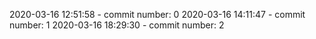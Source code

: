 2020-03-16 12:51:58 - commit number: 0
2020-03-16 14:11:47 - commit number: 1
2020-03-16 18:29:30 - commit number: 2
